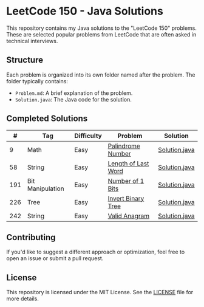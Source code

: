 # LeetCode 150 - Java Solutions

This repository contains my Java solutions to the "LeetCode 150" problems. These are selected popular problems from LeetCode that are often asked in technical interviews.

## Structure

Each problem is organized into its own folder named after the problem. The folder typically contains:

- `Problem.md`: A brief explanation of the problem.
- `Solution.java`: The Java code for the solution.

## Completed Solutions

| #   | Tag              | Difficulty | Problem                                                             | Solution                                                         |
|-----|------------------|------------|---------------------------------------------------------------------|------------------------------------------------------------------|
| 9   | Math             | Easy       | [Palindrome Number](src/com/jonledet/ispalindrome/Problem.md)       | [Solution.java](src/com/jonledet/ispalindrome/Solution.java)     |
| 58  | String           | Easy       | [Length of Last Word](src/com/jonledet/lengthoflastword/Problem.md) | [Solution.java](src/com/jonledet/lengthoflastword/Solution.java) |
| 191 | Bit Manipulation | Easy       | [Number of 1 Bits](src/com/jonledet/hammingweight/Problem.md)       | [Solution.java](src/com/jonledet/hammingweight/Solution.java)    |
| 226 | Tree             | Easy       | [Invert Binary Tree](src/com/jonledet/invertbinarytree/Problem.md)  | [Solution.java](src/com/jonledet/invertbinarytree/Solution.java) |
| 242 | String           | Easy       | [Valid Anagram](src/com/jonledet/validanagram/Problem.md)           | [Solution.java](src/com/jonledet/validanagram/Solution.java)     | 

## Contributing

If you'd like to suggest a different approach or optimization, feel free to open an issue or submit a pull request.

## License

This repository is licensed under the MIT License. See the [LICENSE](LICENSE) file for more details.
